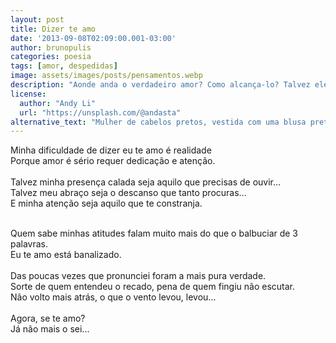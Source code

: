 ```yaml
---
layout: post
title: Dizer te amo
date: '2013-09-08T02:09:00.001-03:00'
author: brunopulis
categories: poesia
tags: [amor, despedidas]
image: assets/images/posts/pensamentos.webp
description: "Aonde anda o verdadeiro amor? Como alcança-lo? Talvez ele seja alguém e não tão abstrato quanto pensamos."
license:
  author: "Andy Li"
  url: "https://unsplash.com/@andasta"
alternative_text: "Mulher de cabelos pretos, vestida com uma blusa preta sentada em um banco de madeira marrom de frente para o mar, contemplando a paisagem."
---
```


Minha dificuldade de dizer eu te amo é realidade <br />
Porque amor é sério requer dedicação e atenção.<br /><br />
Talvez minha presença calada seja aquilo que precisas de ouvir...<br />
Talvez meu abraço seja o descanso que tanto procuras...<br />
E minha atenção seja aquilo que te constranja.<br /><br />

Quem sabe minhas atitudes falam muito mais do que o balbuciar de 3 palavras.<br />
Eu te amo está banalizado.<br /><br />
Das poucas vezes que pronunciei foram a mais pura verdade.<br />
Sorte de quem entendeu o recado, pena de quem fingiu não escutar.<br />
Não volto mais atrás, o que o vento levou, levou...<br /><br />
Agora, se te amo?<br />Já não mais o sei...
